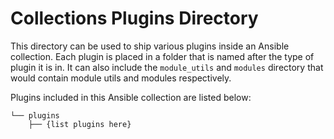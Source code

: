 # Collections Plugins Directory
This directory can be used to ship various plugins inside an Ansible collection. Each plugin is placed in a folder that
is named after the type of plugin it is in. It can also include the `module_utils` and `modules` directory that
would contain module utils and modules respectively.

Plugins included in this Ansible collection are listed below:

```
└── plugins
    ├── {list plugins here}
```
